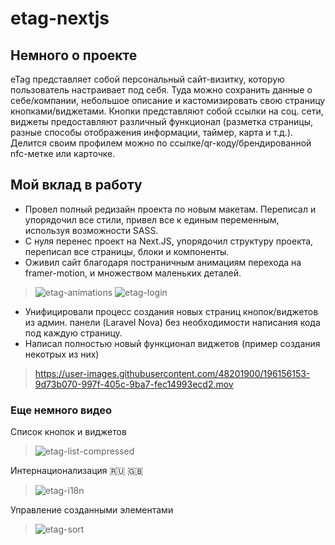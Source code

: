 # etag-nextjs

## Немного о проекте
eTag представляет собой персональный сайт-визитку, которую пользователь настраивает под себя. Туда можно сохранить данные о себе/компании, небольшое описание и кастомизировать свою страницу кнопками/виджетами. Кнопки представляют собой ссылки на соц. сети, виджеты предоставляют различный функционал (разметка страницы, разные способы отображения информации, таймер, карта и т.д.).
Делится своим профилем можно по ссылке/qr-коду/брендированной nfc-метке или карточке.

## Мой вклад в работу
- Провел полный редизайн проекта по новым макетам. Переписал и упорядочил все стили, привел все к единым переменным, используя возможности SASS.
- С нуля перенес проект на Next.JS, упорядочил структуру проекта, переписал все страницы, блоки и компоненты.
- Оживил сайт благодаря постраничным анимациям перехода на framer-motion, и множеством маленьких деталей.

>![etag-animations](https://user-images.githubusercontent.com/48201900/196149143-63db07a9-da39-447f-af38-bec3072d944b.gif)
>![etag-login](https://user-images.githubusercontent.com/48201900/196156329-2f46165b-6512-4d3d-9ee8-9d4e4c9dbb76.gif)

- Унифицировали процесс создания новых страниц кнопок/виджетов из админ. панели (Laravel Nova) без необходимости написания кода под каждую страницу.
- Написал полностью новый функционал виджетов (пример создания некотрых из них)
>https://user-images.githubusercontent.com/48201900/196156153-9d73b070-997f-405c-9ba7-fec14993ecd2.mov

### Еще немного видео
Список кнопок и виджетов
>![etag-list-compressed](https://user-images.githubusercontent.com/48201900/196156473-420d1264-3c68-4bca-982e-562690b02a5b.gif)

Интернационализация :ru: :uk:
>![etag-i18n](https://user-images.githubusercontent.com/48201900/196156819-0231b926-be06-4d02-b4b1-fb55c1b40928.gif)

Управление созданными элементами
>![etag-sort](https://user-images.githubusercontent.com/48201900/196156890-d79e1f59-79f8-4e93-b36f-b8113d56b7ec.gif)
